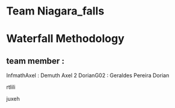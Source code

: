 # Team Niagara_falls

# Waterfall Methodology

## team member :

InfmathAxel : Demuth Axel 2 
DorianG02 : Geraldes Pereira Dorian

rtlili

juxeh

